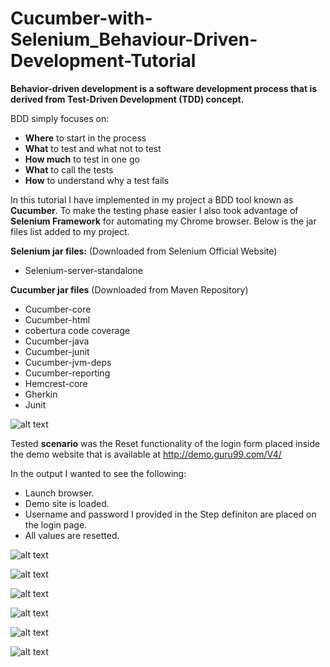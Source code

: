 # Cucumber-with-Selenium_Behaviour-Driven-Development-Tutorial
**Behavior-driven development is a software development process that is derived from Test-Driven Development (TDD) concept.**


BDD simply focuses on:
*	**Where** to start in the process
*	**What** to test and what not to test
*	**How much** to test in one go
*	**What** to call the tests
*	**How** to understand why a test fails

In this tutorial I have implemented in my project a BDD tool known as **Cucumber**. To make the testing phase easier I also took advantage of **Selenium Framework** for automating my Chrome browser. Below is the jar files list added to my project. 

**Selenium jar files:** (Downloaded from Selenium Official Website)
* Selenium-server-standalone

**Cucumber jar files** (Downloaded from Maven Repository)
* Cucumber-core
* Cucumber-html
* cobertura code coverage
* Cucumber-java
* Cucumber-junit
* Cucumber-jvm-deps
* Cucumber-reporting
* Hemcrest-core
* Gherkin
* Junit

![alt text](https://i.ibb.co/4wqjD3x/Altug-Project-Organisation.png)


Tested **scenario** was the Reset functionality of the login form placed inside the demo website that is available at http://demo.guru99.com/V4/

In the output I wanted to see the following:

* Launch browser.
* Demo site is loaded.
* Username and password I provided in the Step definiton are placed on the login page.
* All values are resetted.

![alt text](https://i.ibb.co/vxq6k4B/Altug-Steps-File.png)

![alt text](https://i.ibb.co/YWmN9fQ/Altug-Junit.png)

![alt text](https://ibb.co/zWMSLDw)

![alt text](https://ibb.co/yqtQkjJ)

![alt text](https://ibb.co/BV35B2P)

![alt text](https://ibb.co/HCDJ9sW)


